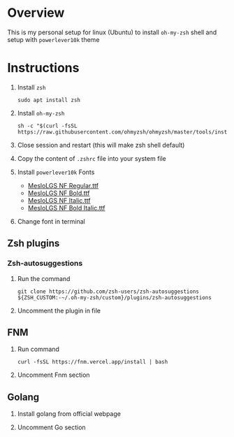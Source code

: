 # Overview

This is my personal setup for linux (Ubuntu) to install `oh-my-zsh` shell and setup with `powerlever10k` theme

# Instructions

1. Install `zsh`

   ```console
   sudo apt install zsh
   ```

2. Install `oh-my-zsh`

   ```console
   sh -c "$(curl -fsSL https://raw.githubusercontent.com/ohmyzsh/ohmyzsh/master/tools/install.sh)"
   ```

3. Close session and restart (this will make zsh shell default)

4. Copy the content of `.zshrc` file into your system file

5. Install `powerlever10k` Fonts

   - [MesloLGS NF Regular.ttf](https://github.com/romkatv/powerlevel10k-media/raw/master/MesloLGS%20NF%20Regular.ttf)
   - [MesloLGS NF Bold.ttf](https://github.com/romkatv/powerlevel10k-media/raw/master/MesloLGS%20NF%20Bold.ttf)
   - [MesloLGS NF Italic.ttf](https://github.com/romkatv/powerlevel10k-media/raw/master/MesloLGS%20NF%20Italic.ttf)
   - [MesloLGS NF Bold Italic.ttf](https://github.com/romkatv/powerlevel10k-media/raw/master/MesloLGS%20NF%20Bold%20Italic.ttf)

6. Change font in terminal

## Zsh plugins

### Zsh-autosuggestions

1. Run the command

   ```console
   git clone https://github.com/zsh-users/zsh-autosuggestions ${ZSH_CUSTOM:-~/.oh-my-zsh/custom}/plugins/zsh-autosuggestions
   ```

2. Uncomment the plugin in file

## FNM

1. Run command

   ```console
   curl -fsSL https://fnm.vercel.app/install | bash
   ```

2. Uncomment Fnm section

## Golang

1. Install golang from official webpage

2. Uncomment Go section
